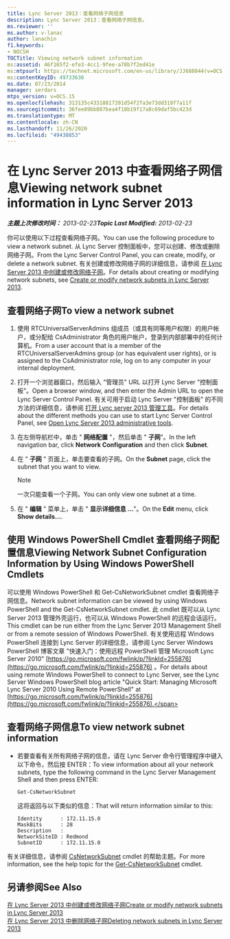 ```yaml
---
title: Lync Server 2013：查看网络子网信息
description: Lync Server 2013：查看网络子网信息。
ms.reviewer: ''
ms.author: v-lanac
author: lanachin
f1.keywords:
- NOCSH
TOCTitle: Viewing network subnet information
ms:assetid: 46f165f2-efe3-4cc1-9fee-a78b7f2ed41e
ms:mtpsurl: https://technet.microsoft.com/en-us/library/JJ688044(v=OCS.15)
ms:contentKeyID: 49733636
ms.date: 07/23/2014
manager: serdars
mtps_version: v=OCS.15
ms.openlocfilehash: 313135c43318817391d54f2fa3e73dd318f7a11f
ms.sourcegitcommit: 36fee89bb887bea4f18b19f17a8c69daf5bc423d
ms.translationtype: MT
ms.contentlocale: zh-CN
ms.lasthandoff: 11/26/2020
ms.locfileid: "49438853"
---
```

# <a name="viewing-network-subnet-information-in-lync-server-2013"></a><span data-ttu-id="ba2bf-103">在 Lync Server 2013 中查看网络子网信息</span><span class="sxs-lookup"><span data-stu-id="ba2bf-103">Viewing network subnet information in Lync Server 2013</span></span>

<div data-xmlns="http://www.w3.org/1999/xhtml">

<div class="topic" data-xmlns="http://www.w3.org/1999/xhtml" data-msxsl="urn:schemas-microsoft-com:xslt" data-cs="https://msdn.microsoft.com/">

<div data-asp="https://msdn2.microsoft.com/asp">



</div>

<div id="mainSection">

<div id="mainBody"><span data-ttu-id="ba2bf-104">

<span> </span></span><span class="sxs-lookup"><span data-stu-id="ba2bf-104">

<span> </span></span></span>

<span data-ttu-id="ba2bf-105">_**主题上次修改时间：** 2013-02-23_</span><span class="sxs-lookup"><span data-stu-id="ba2bf-105">_**Topic Last Modified:** 2013-02-23_</span></span>

<span data-ttu-id="ba2bf-106">你可以使用以下过程查看网络子网。</span><span class="sxs-lookup"><span data-stu-id="ba2bf-106">You can use the following procedure to view a network subnet.</span></span> <span data-ttu-id="ba2bf-107">从 Lync Server 控制面板中，您可以创建、修改或删除网络子网。</span><span class="sxs-lookup"><span data-stu-id="ba2bf-107">From the Lync Server Control Panel, you can create, modify, or delete a network subnet.</span></span> <span data-ttu-id="ba2bf-108">有关创建或修改网络子网的详细信息，请参阅 [在 Lync Server 2013 中创建或修改网络子网](lync-server-2013-create-or-modify-network-subnets.md)。</span><span class="sxs-lookup"><span data-stu-id="ba2bf-108">For details about creating or modifying network subnets, see [Create or modify network subnets in Lync Server 2013](lync-server-2013-create-or-modify-network-subnets.md).</span></span>

<div>

## <a name="to-view-a-network-subnet"></a><span data-ttu-id="ba2bf-109">查看网络子网</span><span class="sxs-lookup"><span data-stu-id="ba2bf-109">To view a network subnet</span></span>

1.  <span data-ttu-id="ba2bf-110">使用 RTCUniversalServerAdmins 组成员（或具有同等用户权限）的用户帐户，或分配给 CsAdministrator 角色的用户帐户，登录到内部部署中的任何计算机。</span><span class="sxs-lookup"><span data-stu-id="ba2bf-110">From a user account that is a member of the RTCUniversalServerAdmins group (or has equivalent user rights), or is assigned to the CsAdministrator role, log on to any computer in your internal deployment.</span></span>

2.  <span data-ttu-id="ba2bf-111">打开一个浏览器窗口，然后输入 "管理员" URL 以打开 Lync Server "控制面板"。</span><span class="sxs-lookup"><span data-stu-id="ba2bf-111">Open a browser window, and then enter the Admin URL to open the Lync Server Control Panel.</span></span> <span data-ttu-id="ba2bf-112">有关可用于启动 Lync Server "控制面板" 的不同方法的详细信息，请参阅 [打开 Lync server 2013 管理工具](lync-server-2013-open-lync-server-administrative-tools.md)。</span><span class="sxs-lookup"><span data-stu-id="ba2bf-112">For details about the different methods you can use to start Lync Server Control Panel, see [Open Lync Server 2013 administrative tools](lync-server-2013-open-lync-server-administrative-tools.md).</span></span>

3.  <span data-ttu-id="ba2bf-113">在左侧导航栏中，单击 " **网络配置** "，然后单击 " **子网**"。</span><span class="sxs-lookup"><span data-stu-id="ba2bf-113">In the left navigation bar, click **Network Configuration** and then click **Subnet**.</span></span>

4.  <span data-ttu-id="ba2bf-114">在 " **子网** " 页面上，单击要查看的子网。</span><span class="sxs-lookup"><span data-stu-id="ba2bf-114">On the **Subnet** page, click the subnet that you want to view.</span></span>
    
    <div>
    

    > [!NOTE]  
    > <span data-ttu-id="ba2bf-115">一次只能查看一个子网。</span><span class="sxs-lookup"><span data-stu-id="ba2bf-115">You can only view one subnet at a time.</span></span>

    
    </div>

5.  <span data-ttu-id="ba2bf-116">在 " **编辑** " 菜单上，单击 " **显示详细信息 ...**"。</span><span class="sxs-lookup"><span data-stu-id="ba2bf-116">On the **Edit** menu, click **Show details…**.</span></span>

</div>

<div>

## <a name="viewing-network-subnet-configuration-information-by-using-windows-powershell-cmdlets"></a><span data-ttu-id="ba2bf-117">使用 Windows PowerShell Cmdlet 查看网络子网配置信息</span><span class="sxs-lookup"><span data-stu-id="ba2bf-117">Viewing Network Subnet Configuration Information by Using Windows PowerShell Cmdlets</span></span>

<span data-ttu-id="ba2bf-118">可以使用 Windows PowerShell 和 Get-CsNetworkSubnet cmdlet 查看网络子网信息。</span><span class="sxs-lookup"><span data-stu-id="ba2bf-118">Network subnet information can be viewed by using Windows PowerShell and the Get-CsNetworkSubnet cmdlet.</span></span> <span data-ttu-id="ba2bf-119">此 cmdlet 既可以从 Lync Server 2013 管理外壳运行，也可以从 Windows PowerShell 的远程会话运行。</span><span class="sxs-lookup"><span data-stu-id="ba2bf-119">This cmdlet can be run either from the Lync Server 2013 Management Shell or from a remote session of Windows PowerShell.</span></span> <span data-ttu-id="ba2bf-120">有关使用远程 Windows PowerShell 连接到 Lync Server 的详细信息，请参阅 Lync Server Windows PowerShell 博客文章 "快速入门：使用远程 PowerShell 管理 Microsoft Lync Server 2010" [https://go.microsoft.com/fwlink/p/?linkId=255876](https://go.microsoft.com/fwlink/p/?linkid=255876) 。</span><span class="sxs-lookup"><span data-stu-id="ba2bf-120">For details about using remote Windows PowerShell to connect to Lync Server, see the Lync Server Windows PowerShell blog article "Quick Start: Managing Microsoft Lync Server 2010 Using Remote PowerShell" at [https://go.microsoft.com/fwlink/p/?linkId=255876](https://go.microsoft.com/fwlink/p/?linkid=255876).</span></span>

<div>

## <a name="to-view-network-subnet-information"></a><span data-ttu-id="ba2bf-121">查看网络子网信息</span><span class="sxs-lookup"><span data-stu-id="ba2bf-121">To view network subnet information</span></span>

  - <span data-ttu-id="ba2bf-122">若要查看有关所有网络子网的信息，请在 Lync Server 命令行管理程序中键入以下命令，然后按 ENTER：</span><span class="sxs-lookup"><span data-stu-id="ba2bf-122">To view information about all your network subnets, type the following command in the Lync Server Management Shell and then press ENTER:</span></span>
    
        Get-CsNetworkSubnet
    
    <span data-ttu-id="ba2bf-123">这将返回与以下类似的信息：</span><span class="sxs-lookup"><span data-stu-id="ba2bf-123">That will return information similar to this:</span></span>
    
        Identity      : 172.11.15.0
        MaskBits      : 28
        Description   :
        NetworkSiteID : Redmond
        SubnetID      : 172.11.15.0

</div>

<span data-ttu-id="ba2bf-124">有关详细信息，请参阅 [CsNetworkSubnet](https://docs.microsoft.com/powershell/module/skype/Get-CsNetworkSubnet) cmdlet 的帮助主题。</span><span class="sxs-lookup"><span data-stu-id="ba2bf-124">For more information, see the help topic for the [Get-CsNetworkSubnet](https://docs.microsoft.com/powershell/module/skype/Get-CsNetworkSubnet) cmdlet.</span></span>

</div>

<div>

## <a name="see-also"></a><span data-ttu-id="ba2bf-125">另请参阅</span><span class="sxs-lookup"><span data-stu-id="ba2bf-125">See Also</span></span>


[<span data-ttu-id="ba2bf-126">在 Lync Server 2013 中创建或修改网络子网</span><span class="sxs-lookup"><span data-stu-id="ba2bf-126">Create or modify network subnets in Lync Server 2013</span></span>](lync-server-2013-create-or-modify-network-subnets.md)  
[<span data-ttu-id="ba2bf-127">在 Lync Server 2013 中删除网络子网</span><span class="sxs-lookup"><span data-stu-id="ba2bf-127">Deleting network subnets in Lync Server 2013</span></span>](lync-server-2013-deleting-network-subnets.md)  
  

<span data-ttu-id="ba2bf-128"></div>

</div>

<span> </span>

</div>

</div>

</span><span class="sxs-lookup"><span data-stu-id="ba2bf-128"></div>

</div>

<span> </span>

</div>

</div>

</span></span></div>

